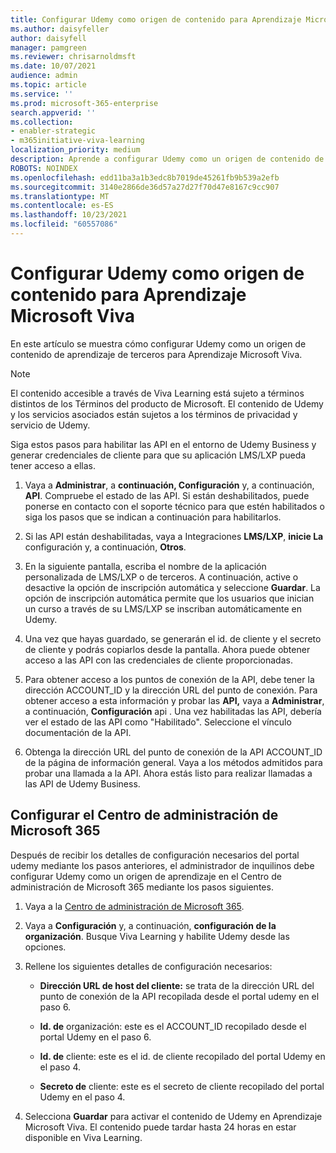 ```yaml
---
title: Configurar Udemy como origen de contenido para Aprendizaje Microsoft Viva
ms.author: daisyfeller
author: daisyfell
manager: pamgreen
ms.reviewer: chrisarnoldmsft
ms.date: 10/07/2021
audience: admin
ms.topic: article
ms.service: ''
ms.prod: microsoft-365-enterprise
search.appverid: ''
ms.collection:
- enabler-strategic
- m365initiative-viva-learning
localization_priority: medium
description: Aprende a configurar Udemy como un origen de contenido de aprendizaje para Aprendizaje Microsoft Viva.
ROBOTS: NOINDEX
ms.openlocfilehash: edd11ba3a1b3edc8b7019de45261fb9b539a2efb
ms.sourcegitcommit: 3140e2866de36d57a27d27f70d47e8167c9cc907
ms.translationtype: MT
ms.contentlocale: es-ES
ms.lasthandoff: 10/23/2021
ms.locfileid: "60557086"
---
```

# <a name="configure-udemy-as-a-content-source-for-microsoft-viva-learning"></a>Configurar Udemy como origen de contenido para Aprendizaje Microsoft Viva

En este artículo se muestra cómo configurar Udemy como un origen de contenido de aprendizaje de terceros para Aprendizaje Microsoft Viva.

>[!NOTE]
>El contenido accesible a través de Viva Learning está sujeto a términos distintos de los Términos del producto de Microsoft. El contenido de Udemy y los servicios asociados están sujetos a los términos de privacidad y servicio de Udemy.

Siga estos pasos para habilitar las API en el entorno de Udemy Business y generar credenciales de cliente para que su aplicación LMS/LXP pueda tener acceso a ellas.

1. Vaya a **Administrar**, a **continuación, Configuración** y, a continuación, **API**. Compruebe el estado de las API. Si están deshabilitados, puede ponerse en contacto con el soporte técnico para que estén habilitados o siga los pasos que se indican a continuación para habilitarlos.

    <!--![Image of the API settings.](../media/learning/udemy-1.png)-->

2. Si las API están deshabilitadas, vaya a Integraciones **LMS/LXP**, **inicie La** configuración y, a continuación, **Otros**.

    <!--![Image of the Start Set Up > Other page.](../media/learning/udemy-2.png)-->

3. En la siguiente pantalla, escriba el nombre de la aplicación personalizada de LMS/LXP o de terceros. A continuación, active o desactive la opción de inscripción automática y seleccione **Guardar**. La opción de inscripción automática permite que los usuarios que inician un curso a través de su LMS/LXP se inscriban automáticamente en Udemy.

    <!--![Image of the LMS/LXP integrations page.](../media/learning/udemy-3.png)-->

4. Una vez que hayas guardado, se generarán el id. de cliente y el secreto de cliente y podrás copiarlos desde la pantalla. Ahora puede obtener acceso a las API con las credenciales de cliente proporcionadas.

    <!--![Image of the generated client ID and secret.](../media/learning/udemy-4.png)-->

5. Para obtener acceso a los puntos de conexión de la API, debe tener la dirección ACCOUNT_ID y la dirección URL del punto de conexión. Para obtener acceso a esta información y probar las **API,** vaya a **Administrar**, a continuación, **Configuración** api . Una vez habilitadas las API, debería ver el estado de las API como "Habilitado". Seleccione el vínculo documentación de la API.

    <!--![Image of the API page.](../media/learning/udemy-5.png)-->

6. Obtenga la dirección URL del punto de conexión de la API ACCOUNT_ID de la página de información general. Vaya a los métodos admitidos para probar una llamada a la API. Ahora estás listo para realizar llamadas a las API de Udemy Business.

    <!--![Image of the Supported methods page.](../media/learning/udemy-6.png)-->

    <!--![Image of the API call page where you can try it out.](../media/learning/udemy-7.png)-->

## <a name="configure-the-microsoft-365-admin-center"></a>Configurar el Centro de administración de Microsoft 365

Después de recibir los detalles de configuración necesarios del portal udemy mediante los pasos anteriores, el administrador de inquilinos debe configurar Udemy como un origen de aprendizaje en el Centro de administración de Microsoft 365 mediante los pasos siguientes.

1. Vaya a la [Centro de administración de Microsoft 365](https://admin.microsoft.com).

2. Vaya a **Configuración** y, a continuación, **configuración de la organización**. Busque Viva Learning y habilite Udemy desde las opciones.

3. Rellene los siguientes detalles de configuración necesarios:

    - **Dirección URL de host del cliente:** se trata de la dirección URL del punto de conexión de la API recopilada desde el portal udemy en el paso 6.
    - **Id. de** organización: este es el ACCOUNT_ID recopilado desde el portal Udemy en el paso 6.
    - **Id. de** cliente: este es el id. de cliente recopilado del portal Udemy en el paso 4.
    - **Secreto de** cliente: este es el secreto de cliente recopilado del portal Udemy en el paso 4.

      <!--![Image of filled in configuration details.](../media/learning/udemy-8.png)-->

4. Selecciona **Guardar** para activar el contenido de Udemy en Aprendizaje Microsoft Viva. El contenido puede tardar hasta 24 horas en estar disponible en Viva Learning.
